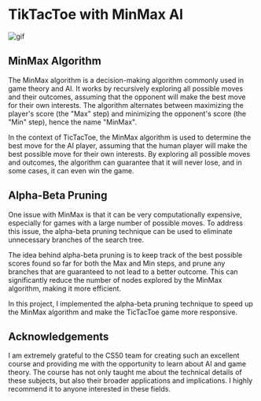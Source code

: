 # TikTacToe with MinMax AI

![gif](https://user-images.githubusercontent.com/100360644/219999248-263321a1-ab42-4561-ad54-f26abf17b9bb.gif)

## MinMax Algorithm

The MinMax algorithm is a decision-making algorithm commonly used in game theory and AI. It works by recursively exploring all possible moves and their outcomes, assuming that the opponent will make the best move for their own interests. The algorithm alternates between maximizing the player's score (the "Max" step) and minimizing the opponent's score (the "Min" step), hence the name "MinMax".

In the context of TicTacToe, the MinMax algorithm is used to determine the best move for the AI player, assuming that the human player will make the best possible move for their own interests. By exploring all possible moves and outcomes, the algorithm can guarantee that it will never lose, and in some cases, it can even win the game.

## Alpha-Beta Pruning

One issue with MinMax is that it can be very computationally expensive, especially for games with a large number of possible moves. To address this issue, the alpha-beta pruning technique can be used to eliminate unnecessary branches of the search tree.

The idea behind alpha-beta pruning is to keep track of the best possible scores found so far for both the Max and Min steps, and prune any branches that are guaranteed to not lead to a better outcome. This can significantly reduce the number of nodes explored by the MinMax algorithm, making it more efficient.

In this project, I implemented the alpha-beta pruning technique to speed up the MinMax algorithm and make the TicTacToe game more responsive.

## Acknowledgements

I am extremely grateful to the CS50 team for creating such an excellent course and providing me with the opportunity to learn about AI and game theory. The course has not only taught me about the technical details of these subjects, but also their broader applications and implications. I highly recommend it to anyone interested in these fields.

